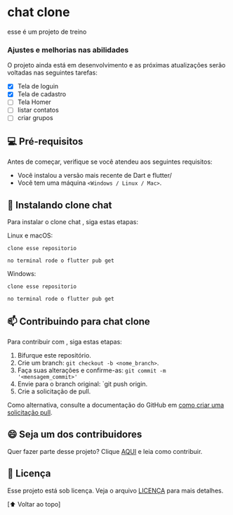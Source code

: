 # chat clone

esse é um projeto de treino
### Ajustes e melhorias nas abilidades

O projeto ainda está em desenvolvimento e as próximas atualizações serão voltadas nas seguintes tarefas:

- [x] Tela de loguin
- [x] Tela de cadastro
- [ ] Tela Homer
- [ ] listar contatos
- [ ] criar grupos

## 💻 Pré-requisitos

Antes de começar, verifique se você atendeu aos seguintes requisitos:

* Você instalou a versão mais recente de Dart e flutter/ 
* Você tem uma máquina `<Windows / Linux / Mac>`.


## 🚀 Instalando clone chat 

Para instalar o clone chat , siga estas etapas:

Linux e macOS:
```
clone esse repositorio

no terminal rode o flutter pub get
```

Windows:
```
clone esse repositorio

no terminal rode o flutter pub get
```



## 📫 Contribuindo para chat clone

Para contribuir com , siga estas etapas:

1. Bifurque este repositório.
2. Crie um branch: `git checkout -b <nome_branch>`.
3. Faça suas alterações e confirme-as: `git commit -m '<mensagem_commit>'`
4. Envie para o branch original: `git push origin.
5. Crie a solicitação de pull.

Como alternativa, consulte a documentação do GitHub em [como criar uma solicitação pull](https://help.github.com/en/github/collaborating-with-issues-and-pull-requests/creating-a-pull-request).


## 😄 Seja um dos contribuidores<br>

Quer fazer parte desse projeto? Clique [AQUI](CONTRIBUTING.md) e leia como contribuir.

## 📝 Licença

Esse projeto está sob licença. Veja o arquivo [LICENÇA](LICENSE.md) para mais detalhes.

[⬆ Voltar ao topo]<br>
